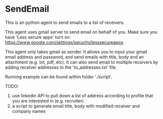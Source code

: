 # SendEmail

This is an python agent to send emails to a list of receivers. 

This agent uses gmail server to send email on behalf of you. Make sure you have 'Less secure apps' turn on: https://www.google.com/settings/security/lesssecureapps

This agent only takes gmail as sender. It allows you to input your gmail email address and password, and send emails with title, body and an attachment (e.g. txt, pdf, etc). It can also send email to multiple receivers by adding receiver addresses to the 'to_addresses.txt' file.

Running example can be found within folder './script'.

TODO:

1. use linkedin API to pull down a list of address according to profile that you are interested in (e.g. recruiter)
2. a script to generate email title, body with modified receiver and company names
	

